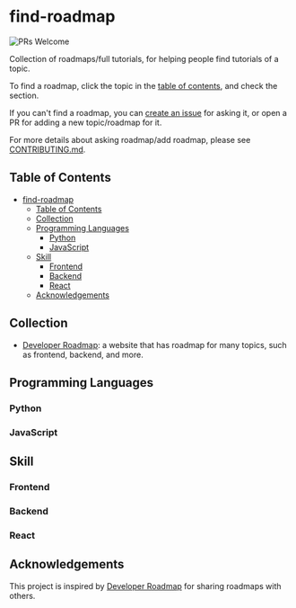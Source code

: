 # find-roadmap

![PRs Welcome](https://img.shields.io/badge/PRs-welcome-brightgreen.svg?style=flat-square)

Collection of roadmaps/full tutorials, for helping people find tutorials of a topic.

To find a roadmap, click the topic in the [table of contents](#table-of-contents), and check the section.

If you can't find a roadmap, you can [create an issue](https://github.com/ascodeasice/find-roadmap/issues/new/choose) for asking it, or open a PR for adding a new topic/roadmap for it.

For more details about asking roadmap/add roadmap, please see [CONTRIBUTING.md](./CONTRIBUTING.md).

## Table of Contents

- [find-roadmap](#find-roadmap)
  - [Table of Contents](#table-of-contents)
  - [Collection](#collection)
  - [Programming Languages](#programming-languages)
    - [Python](#python)
    - [JavaScript](#javascript)
  - [Skill](#skill)
    - [Frontend](#frontend)
    - [Backend](#backend)
    - [React](#react)
  - [Acknowledgements](#acknowledgements)

## Collection

- [Developer Roadmap](https://roadmap.sh/): a website that has roadmap for many topics, such as frontend, backend, and more.

## Programming Languages

### Python

### JavaScript

## Skill

### Frontend

### Backend

### React

## Acknowledgements

This project is inspired by [Developer Roadmap](https://github.com/kamranahmedse/developer-roadmap) for sharing roadmaps with others.
